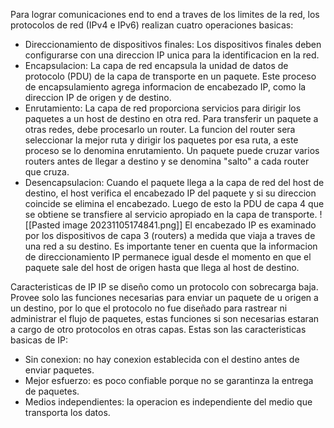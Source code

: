 Para lograr comunicaciones end to end a traves de los limites de la red, los protocolos de red (IPv4 e IPv6) realizan cuatro operaciones basicas:
- Direccionamiento de dispositivos finales: Los dispositivos finales deben configurarse con una direccion IP unica para la identificacion en la red.
- Encapsulacion: La capa de red encapsula la unidad de datos de protocolo (PDU) de la capa de transporte en un paquete. Este proceso de encapsulamiento agrega informacion de encabezado IP, como la direccion IP de origen y de destino.
- Enrutamiento: La capa de red proporciona servicios para dirigir los paquetes a un host de destino en otra red. Para transferir un paquete a otras redes, debe procesarlo un router. La funcion del router sera seleccionar la mejor ruta y dirigir los paquetes por esa ruta, a este proceso se lo denomina enrutamiento. Un paquete puede cruzar varios routers antes de llegar a destino y se denomina "salto" a cada router que cruza.
- Desencapsulacion: Cuando el paquete llega a la capa de red del host de destino, el host verifica el encabezado IP del paquete y si su direccion coincide se elimina el encabezado. Luego de esto la PDU de capa 4 que se obtiene se transfiere al servicio apropiado en la capa de transporte.
![[Pasted image 20231105174841.png]]
El encabezado IP es examinado por los dispositivos de capa 3 (routers) a medida que viaja a traves de una red a su destino. Es importante tener en cuenta que la informacion de direccionamiento IP permanece igual desde el momento en que el paquete sale del host de origen hasta que llega al host de destino.

Caracteristicas de IP
IP se diseño como un protocolo con sobrecarga baja. Provee solo las funciones necesarias para enviar un paquete de u origen a un destino, por lo que el protocolo no fue diseñado para rastrear ni administrar el flujo de paquetes, estas funciones si son necesarias estaran  a cargo de otro protocolos en otras capas.
Estas son las caracteristicas basicas de IP:
- Sin conexion: no hay conexion establecida con el destino antes de enviar paquetes.
- Mejor esfuerzo: es poco confiable porque no se garantinza la entrega de paquetes.
- Medios independientes: la operacion es independiente del medio que transporta los datos.

